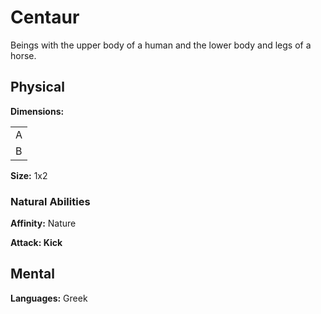 # Centaur

<!-- short description -->
Beings with the upper body of a human and the lower body and legs of a horse.


<!-- always facing northwards -->
## Physical 
**Dimensions:**

<table>
  <tr>
    <td>A</td>
  </tr>
  <tr>
    <td>B</td>
  </tr>
</table>

<!-- Sizes are calculated as if the creature is facing forward and measured breadth by depth. -->
**Size:** 1x2

### Natural Abilities

**Affinity:** Nature

**Attack: Kick**


## Mental

**Languages:** Greek
